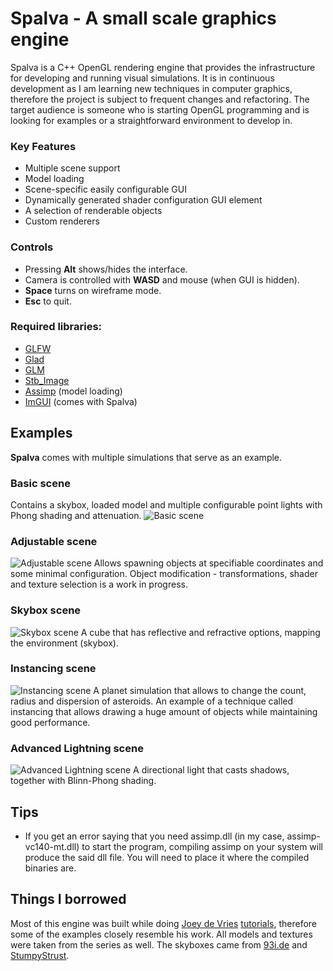# Spalva - A small scale graphics engine
Spalva is a C++ OpenGL rendering engine that provides the infrastructure for developing and running visual simulations. It is in continuous development as I am learning new techniques in computer graphics, therefore the project is subject to frequent changes and refactoring. The target audience is someone who is starting OpenGL programming and is looking for examples or a straightforward environment to develop in.

### Key Features
 * Multiple scene support
 * Model loading
 * Scene-specific easily configurable GUI
 * Dynamically generated shader configuration GUI element
 * A selection of renderable objects
 * Custom renderers

### Controls
 * Pressing **Alt** shows/hides the interface.
 * Camera is controlled with **WASD** and mouse (when GUI is hidden).
 * **Space** turns on wireframe mode.
 * **Esc** to quit.

### Required libraries:
 * [GLFW](http://www.glfw.org/)
 * [Glad](http://glad.dav1d.de/)
 * [GLM](https://glm.g-truc.net/)
 * [Stb_Image](https://github.com/nothings/stb/blob/master/stb_image.h)
 * [Assimp](https://github.com/assimp/assimp) (model loading)
 * [ImGUI](https://github.com/ocornut/imgui) (comes with Spalva)


## Examples
**Spalva** comes with multiple simulations that serve as an example.
### Basic scene
Contains a skybox, loaded model and multiple configurable point lights with Phong shading and attenuation.
![Basic scene](http://i.imgur.com/s6LB6YC.png)
### Adjustable scene
![Adjustable scene](http://i.imgur.com/9rMFad1.png)
Allows spawning objects at specifiable coordinates and some minimal configuration. Object modification - transformations, shader and texture selection is a work in progress.
### Skybox scene
![Skybox scene](http://i.imgur.com/8m1Hale.jpg)
A cube that has reflective and refractive options, mapping the environment (skybox).
### Instancing scene
![Instancing scene](http://i.imgur.com/qrV3TK1.jpg)
A planet simulation that allows to change the count, radius and dispersion of asteroids. An example of a technique called instancing that allows drawing a huge amount of objects while maintaining good performance.
### Advanced Lightning scene
![Advanced Lightning scene](http://i.imgur.com/8CPYDzq.jpg)
A directional light that casts shadows, together with Blinn-Phong shading.

## Tips
 * If you get an error saying that you need assimp.dll (in my case, assimp-vc140-mt.dll) to start the program, compiling assimp on your system will produce the said dll file. You will need to place it where the compiled binaries are.

## Things I borrowed
Most of this engine was built while doing [Joey de Vries](https://twitter.com/JoeyDeVriez) [tutorials](https://learnopengl.com/), therefore some of the examples closely resemble his work. All models and textures were taken from the series as well. The skyboxes came from [93i.de](https://93i.de/p/free-skybox-texture-set/) and [StumpyStrust](https://opengameart.org/content/space-skyboxes-0).